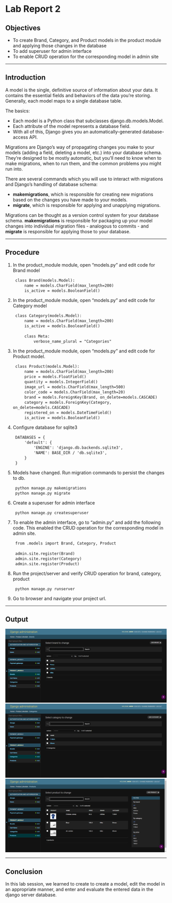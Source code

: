 # Lab Report 2

## Objectives

* To create Brand, Category, and Product models in the product module and applying those changes in the database
* To add superuser for admin interface
* To enable CRUD operation for the corresponding model in admin site

***

## Introduction

A model is the single, definitive source of information about your data. It contains the essential fields and behaviors of the data you’re storing. Generally, each model maps to a single database table.

The basics:

* Each model is a Python class that subclasses django.db.models.Model.
* Each attribute of the model represents a database field.
* With all of this, Django gives you an automatically-generated database-access API.

Migrations are Django’s way of propagating changes you make to your models (adding a field, deleting a model, etc.) into your database schema. They’re designed to be mostly automatic, but you’ll need to know when to make migrations, when to run them, and the common problems you might run into.

There are several commands which you will use to interact with migrations and Django’s handling of database schema:

* **makemigrations**, which is responsible for creating new migrations based on the changes you have made to your models.
* **migrate**, which is responsible for applying and unapplying migrations.

Migrations can be thought as a version control system for your database schema. **makemigrations** is responsible for packaging up your model changes into individual migration files - analogous to commits - and **migrate** is responsible for applying those to your database.

***

## Procedure

1. In the product_module module, open “models.py” and edit code for Brand model

        class Brand(models.Model):
            name = models.CharField(max_length=200)
            is_active = models.BooleanField()

2. In the product_module module, open “models.py” and edit code for Category 
model

        class Category(models.Model):
            name = models.CharField(max_length=200)
            is_active = models.BooleanField()

            class Meta:
                verbose_name_plural = "Categories"

3. In the product_module module, open “models.py” and edit code for Product model.

        class Product(models.Model):
            name = models.CharField(max_length=200)
            price = models.FloatField()
            quantity = models.IntegerField()
            image_url = models.CharField(max_length=500)
            color_code = models.CharField(max_length=20)
            brand = models.ForeignKey(Brand, on_delete=models.CASCADE)
            category = models.ForeignKey(Category, on_delete=models.CASCADE)
            registered_on = models.DateTimeField()
            is_active = models.BooleanField()


4. Configure database for sqlite3

        DATABASES = {
            'default': {
                'ENGINE': 'django.db.backends.sqlite3',
                'NAME': BASE_DIR / 'db.sqlite3',
            }
        }

5. Models have changed. Run migration commands to persist the changes to db.

        python manage.py makemigrations
        python manage.py migrate

6. Create a superuser for admin interface

        python manage.py createsuperuser

7. To enable the admin interface, go to “admin.py” and add the following code. This 
enabled the CRUD operation for the corresponding model in admin site.

        from .models import Brand, Category, Product

        admin.site.register(Brand)
        admin.site.register(Category)
        admin.site.register(Product)

8. Run the project/server and verify CRUD operation for brand, category, product

        python manage.py runserver

9. Go to browser and navigate your project url.

***

## Output

![](01.png "brand")
![](02.png "category")
![](03.png "product")

***

## Conclusion

In this lab session, we learned to create to create a model, edit the model in an appropriate manner, and enter and evaluate the entered data in the django server database.
